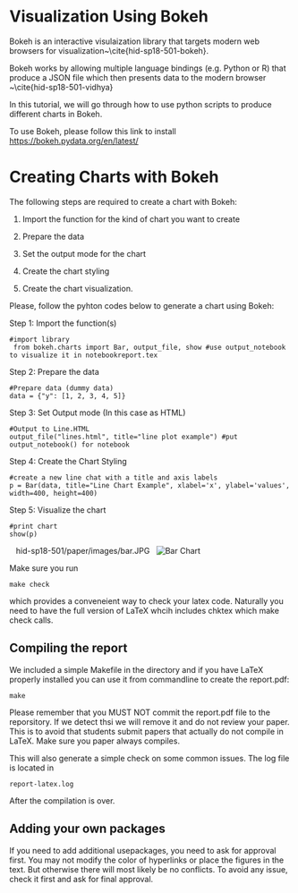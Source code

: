 
Visualization Using Bokeh
=============

Bokeh is an interactive visulaization library that
targets modern web browsers for visualization~\cite{hid-sp18-501-bokeh}.

Bokeh works by allowing multiple language bindings (e.g. Python or R)
that produce a JSON file which then presents data to the modern browser
~\cite{hid-sp18-501-vidhya}

In this tutorial, we will go through how to use python scripts to produce
different charts in Bokeh.

To use Bokeh, please follow this link to install https://bokeh.pydata.org/en/latest/

Creating Charts with Bokeh
============= 

The following steps are required to create a chart with Bokeh:

1. Import the function for the kind of chart you want to create


2. Prepare the data

3. Set the output mode for the chart

4. Create the chart styling

5. Create the chart visualization.

Please, follow the pyhton codes below to generate a chart using Bokeh:

Step 1: Import the function(s)

    #import library
     from bokeh.charts import Bar, output_file, show #use output_notebook to visualize it in notebookreport.tex

Step 2: Prepare the data

    #Prepare data (dummy data)
    data = {"y": [1, 2, 3, 4, 5]}
    
Step 3: Set Output mode (In this case as HTML)
 
    #Output to Line.HTML
    output_file("lines.html", title="line plot example") #put output_notebook() for notebook
    
Step 4: Create the Chart Styling

    #create a new line chat with a title and axis labels
    p = Bar(data, title="Line Chart Example", xlabel='x', ylabel='values', width=400, height=400)

Step 5: Visualize the chart
    
    #print chart
    show(p)
    hid-sp18-501/paper/images/bar.JPG
    ![Bar Chart](https://github.com/cloudmesh-community/hid-sp18-501/paper/images/bar.JPG)
    
    

    
    
    
    

Make sure you run 

    make check
    
which provides a conveneient way to check your latex code. Naturally you 
need to have the full version of LaTeX whcih includes chktex which 
make check calls.

Compiling the report
--------------------

We included a simple Makefile in the directory and if you have LaTeX
properly installed you can use it from commandline to create the
report.pdf:

    make

Please remember that you MUST NOT commit the report.pdf file to the
reporsitory. If we detect thsi we will remove it and do not review
your paper. This is to avoid that students submit papers that actually
do not compile in LaTeX. Make sure you paper always compiles.

This will also generate a simple check on some common issues. The 
log file is located in 

    report-latex.log
    
After the compilation is over.

    
Adding your own packages
------------------------

If you need to add additional usepackages, you need to ask for
approval first. You may not modify the color of hyperlinks or place
the figures in the text. But otherwise there will most likely be no
conflicts. To avoid any issue, check it first and ask for final
approval.


